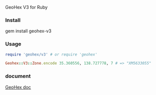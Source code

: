 GeoHex V3 for Ruby

### Install

  gem install geohex-v3

### Usage

```ruby
require 'geohex/v3' # or require 'geohex'

Geohex::V3::Zone.encode 35.360556, 138.727778, 7 # => "XM5633055"
```

### document

[GeoHex doc](https://sites.google.com/site/geohexdocs/)

